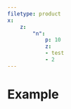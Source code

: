 ```yaml
---
filetype: product
x:
    z:
        "n":
            p: 10
            z:
            - test
            - 2
--- 
```


# Example
